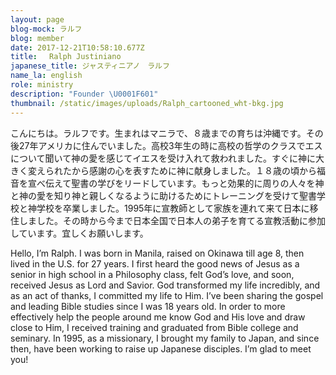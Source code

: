 ```yaml
---
layout: page
blog-mock: ラルフ
blog: member
date: 2017-12-21T10:58:10.677Z
title: 　Ralph Justiniano
japanese_title: ジャスティニアノ　ラルフ
name_la: english
role: ministry
description: "Founder \U0001F601"
thumbnail: /static/images/uploads/Ralph_cartooned_wht-bkg.jpg
---
```

こんにちは。ラルフです。生まれはマニラで、８歳までの育ちは沖縄です。その後27年アメリカに住んでいました。高校3年生の時に高校の哲学のクラスでエスについて聞いて神の愛を感じてイエスを受け入れて救われました。すぐに神に大きく変えられたから感謝の心を表すために神に献身しました。１８歳の頃から福音を宣べ伝えて聖書の学びをリードしています。もっと効果的に周りの人々を神と神の愛を知り神と親しくなるように助けるためにトレーニングを受けて聖書学校と神学校を卒業しました。1995年に宣教師として家族を連れて来て日本に移住しました。その時から今まで日本全国で日本人の弟子を育てる宣教活動に参加しています。宜しくお願いします。

Hello, I’m Ralph. I was born in Manila, raised on Okinawa till age 8, then lived in the U.S. for 27 years. I first heard the good news of Jesus as a senior in high school in a Philosophy class, felt God’s love, and soon, received Jesus as Lord and Savior. God transformed my life incredibly, and as an act of thanks, I committed my life to Him. I’ve been sharing the gospel and leading Bible studies since I was 18 years old. In order to more effectively help the people around me know God and His love and draw close to Him, I received training and graduated from Bible college and seminary. In 1995, as a missionary, I brought my family to Japan, and since then, have been working to raise up Japanese disciples. I’m glad to meet you!

